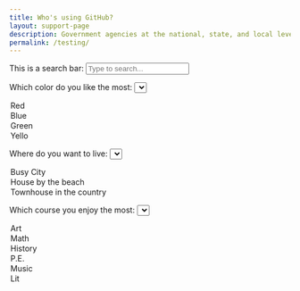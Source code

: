 ```yaml
---
title: Who's using GitHub?
layout: support-page
description: Government agencies at the national, state, and local level use GitHub to share and collaborate. If you don't see your organization on this list, follow the instructions below to add it!
permalink: /testing/
---
```

<div id="to-top" class="text-center border-top border-bottom mb-3 mb-md-5">
  <div class="alt-h3 py-3 py-md-5">
    <label for="filter" class="sr-only">This is a search bar: </label>
    <input id="filter" type="text" class="" placeholder="Type to search...">
  </div>
</div>


<label for="color">Which color do you like the most:</label>
<select name="color_name" id="color">
  <option value="r">Red</option>
  <option value="b">Blue</option>
  <option value="g">Green</option>
  <option value="y">Yello</option>
</select>

<label for="place">Where do you want to live:</label>
<select name="place_name" id="place">
  <option value="city">Busy City</option>
  <option value="sea">House by the beach</option>
  <option value="country">Townhouse in the country</option>
</select>

<label for="course">Which course you enjoy the most:</label>
<select name="course_name" id="course">
  <option value="art">Art</option>
  <option value="math">Math</option>
  <option value="history">History</option>
  <option value="pe">P.E.</option>
  <option value="music">Music</option>
  <option value="lit">Lit</option>
</select>
